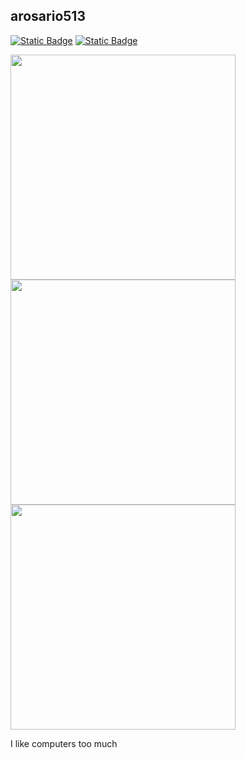 ## arosario513
[![Static Badge](https://img.shields.io/badge/-blue?style=social&logo=linkedin&label=LinkedIn&labelColor=blue)](https://www.linkedin.com/in/arosario513/)
[![Static Badge](https://img.shields.io/badge/-orange?style=social&logo=credly&label=Credly)](https://www.credly.com/users/arosario)

<img src="https://github-readme-stats.vercel.app/api?username=arosario513&theme=dark&show_icons=true&hide_border=false&count_private=true" width="360px">
<img src="https://github-readme-streak-stats.herokuapp.com/?user=arosario513&theme=dark&hide_border=false" width="360px">
<img src="https://github-readme-stats.vercel.app/api/top-langs/?username=arosario513&theme=dark&show_icons=true&hide_border=false&layout=compact" width="360px">

<p>I like computers too much</p>
